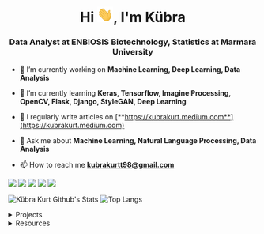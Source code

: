 <h1 align="center"> Hi <img width="32" src="https://raw.githubusercontent.com/fatiiates/fatiiates/main/wave.gif"/>, I'm Kübra 
<h3 align="center"> Data Analyst at ENBIOSIS Biotechnology, Statistics at Marmara University </h3>

- 🔭 I’m currently working on **Machine Learning, Deep Learning, Data Analysis**

- 🌱 I’m currently learning **Keras, Tensorflow, Imagine Processing, OpenCV, Flask, Django, StyleGAN, Deep Learning**

- 📝 I regularly write articles on [**https://kubrakurt.medium.com**](https://kubrakurt.medium.com)

- 💬 Ask me about **Machine Learning, Natural Language Processing, Data Analysis**

- 📫 How to reach me **kubrakurtt98@gmail.com**

[![](https://img.shields.io/badge/medium-%2312100E.svg?&style=for-the-badge&logo=medium&logoColor=white)](https://kubrakurt.medium.com)
[![](https://img.shields.io/badge/Kaggle-%2312100E.svg?&style=for-the-badge&logo=kaggle&logoColor=white)](https://www.kaggle.com/kubrakurt)
[![](https://img.shields.io/badge/linkedin-%230077B5.svg?&style=for-the-badge&logo=linkedin&logoColor=white)](https://www.linkedin.com/in/kubrakurtk/)
[![](https://img.shields.io/badge/twitter-%231DA1F2.svg?&style=for-the-badge&logo=twitter&logoColor=white)](https://twitter.com/kubrakurtk)
[![](https://img.shields.io/badge/instagram-%23E4405F.svg?&style=for-the-badge&logo=instagram&logoColor=white)](https://www.instagram.com/kubrakurtk/)

![Kübra Kurt Github's Stats](https://github-readme-stats.vercel.app/api?username=kubrakurt&show_icons=true&theme=tokyonight)
![Top Langs](https://github-readme-stats.vercel.app/api/top-langs/?username=kubrakurt&theme=tokyonight)

<details><summary>Projects</summary>

* [1. IRIS Visualization and Classification](https://github.com/kubrakurt/iris_visualization_and_classification)
* [2. LightGBM Model](https://github.com/kubrakurt/lightgbm_model)
* [3. Movie Comments Sentiment Analysis with Python](https://github.com/kubrakurt/turkish_movie_sentiment_analysis)
* [4. Recommendation System](https://github.com/kubrakurt/recommendation_systems)
* [5. Scraping Text from Wikipedia and News Websites with Python](https://github.com/kubrakurt/python_text_scraping)
* [6. Text Preprocessing, WordCloud & Word2Vec Model with Python](https://github.com/kubrakurt/word2vec_model)

</details>

<details><summary>Resources</summary>

* [1. Data Analysis](https://github.com/kubrakurt/data_analysis_resource)
* [2. Data Visualization](https://github.com/kubrakurt/data_visualization_resource)
* [3. Machine Learning](https://github.com/kubrakurt/machine_learning_resource)
* [4. Natural Language Processing](https://github.com/kubrakurt/natural_language_processing_resource)

</details>
